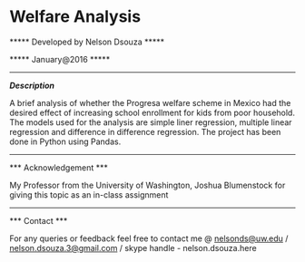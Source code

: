 # Welfare Analysis

***** Developed by Nelson Dsouza *****

***** January@2016 *****
___________________________________________________________________________

***Description***

A brief analysis of whether the Progresa welfare scheme in Mexico had the desired effect of increasing school enrollment for kids from poor household. The models used for the analysis are simple liner regression, multiple linear regression and difference in difference regression. The project has been done in Python using Pandas.
___________________________________________________________________________

*** Acknowledgement ***

My Professor from the University of Washington, Joshua Blumenstock for giving this topic as an in-class assignment
___________________________________________________________________________

*** Contact ***

For any queries or feedback feel free to contact me @
nelsonds@uw.edu / nelson.dsouza.3@gmail.com / skype handle - nelson.dsouza.here
